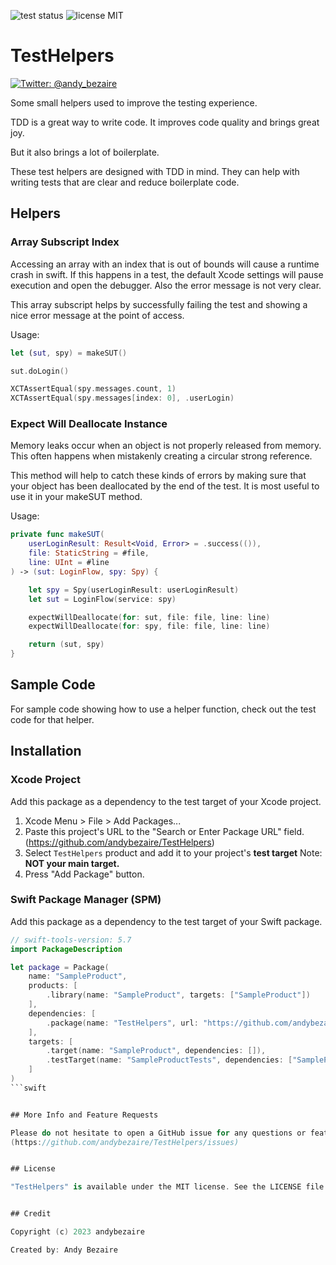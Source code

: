 ![test status](https://github.com/andybezaire/TestHelpers/actions/workflows/swift.yml/badge.svg)
![license MIT](https://badgen.net/github/license/andybezaire/TestHelpers)

# TestHelpers
<p>
  <a href="https://twitter.com/andy_bezaire">
    <img src="https://img.shields.io/twitter/url?url=http%3A%2F%2Fgithub.com%2Fandybezaire%2FTestHelpers=" alt="Twitter: @andy_bezaire" />
  </a>
</p>

Some small helpers used to improve the testing experience.

TDD is a great way to write code. It improves code quality and brings great joy.

But it also brings a lot of boilerplate. 

These test helpers are designed with TDD in mind. 
They can help with writing tests that are clear and reduce boilerplate code.


## Helpers

### Array Subscript Index

Accessing an array with an index that is out of bounds will cause a runtime crash in swift. 
If this happens in a test, the default Xcode settings will pause execution and open the debugger. 
Also the error message is not very clear.

This array subscript helps by successfully failing the test and showing a nice error message at the point of access.

Usage:

```swift
let (sut, spy) = makeSUT()

sut.doLogin()

XCTAssertEqual(spy.messages.count, 1)
XCTAssertEqual(spy.messages[index: 0], .userLogin)
```

### Expect Will Deallocate Instance

Memory leaks occur when an object is not properly released from memory. 
This often happens when mistakenly creating a circular strong reference.

This method will help to catch these kinds of errors by making sure 
that your object has been deallocated by the end of the test. 
It is most useful to use it in your makeSUT method.

Usage:

```swift
private func makeSUT(
    userLoginResult: Result<Void, Error> = .success(()),
    file: StaticString = #file,
    line: UInt = #line
) -> (sut: LoginFlow, spy: Spy) {

    let spy = Spy(userLoginResult: userLoginResult)
    let sut = LoginFlow(service: spy)

    expectWillDeallocate(for: sut, file: file, line: line)
    expectWillDeallocate(for: spy, file: file, line: line)

    return (sut, spy)
}
```


## Sample Code

For sample code showing how to use a helper function, check out the test code for that helper. 


## Installation

### Xcode Project
 
Add this package as a dependency to the test target of your Xcode project.

1. Xcode Menu > File > Add Packages...
1. Paste this project's URL to the "Search or Enter Package URL" field. (https://github.com/andybezaire/TestHelpers)
1. Select `TestHelpers` product and add it to your project's **test target** Note: **NOT your main target.**
1. Press "Add Package" button.

### Swift Package Manager (SPM)

Add this package as a dependency to the test target of your Swift package. 

```swift
// swift-tools-version: 5.7
import PackageDescription

let package = Package(
    name: "SampleProduct",
    products: [
        .library(name: "SampleProduct", targets: ["SampleProduct"])
    ],
    dependencies: [
        .package(name: "TestHelpers", url: "https://github.com/andybezaire/TestHelpers.git", from: "1.0.0")
    ],
    targets: [
        .target(name: "SampleProduct", dependencies: []),
        .testTarget(name: "SampleProductTests", dependencies: ["SampleProduct", "TestHelpers"])
    ]
)
```swift


## More Info and Feature Requests

Please do not hesitate to open a GitHub issue for any questions or feature requests. 
(https://github.com/andybezaire/TestHelpers/issues) 


## License

"TestHelpers" is available under the MIT license. See the LICENSE file for more info.


## Credit

Copyright (c) 2023 andybezaire

Created by: Andy Bezaire
